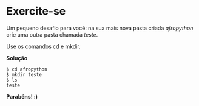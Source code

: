# Exercite-se

Um pequeno desafio para você: na sua mais nova pasta criada *afropython* crie uma outra pasta chamada *teste*.

Use os comandos cd e mkdir.

**Solução**

```
$ cd afropython
$ mkdir teste
$ ls
teste
```

**Parabéns! :)**
